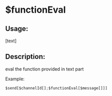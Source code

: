 # $functionEval
## Usage:
 [text]
## Description:
 eval the function provided in text part

Example: 
```js
$send[$channelId[];$functionEval[$message[]]]
```